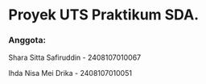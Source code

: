 # Proyek UTS Praktikum SDA.
### Anggota:
Shara Sitta Safiruddin - 2408107010067

Ihda Nisa Mei Drika - 2408107010051
